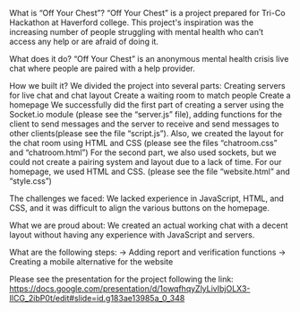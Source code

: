 What is “Off Your Chest”?
“Off Your Chest” is a project prepared for Tri-Co Hackathon at Haverford college. 
This project's inspiration was the increasing number of people struggling with mental health who can’t access any help or are afraid of doing it. 

What does it do?
“Off Your Chest” is an anonymous mental health crisis live chat where people are paired with a help provider.

How we built it? 
We divided the project into several parts:
Creating servers for live chat and chat layout
Create a waiting room to match people
Create a homepage
We successfully did the first part of creating a server using the Socket.io module (please see the “server.js” file), adding functions for the client to send messages and the server to receive and send messages to other clients(please see the file “script.js”). Also, we created the layout for the chat room using HTML and CSS (please see the files “chatroom.css” and “chatroom.html”) 
For the second part, we also used sockets, but we could not create a pairing system and layout due to a lack of time. 
For our homepage, we used HTML and CSS. (please see the file “website.html” and “style.css”)

The challenges we faced: 
We lacked experience in JavaScript, HTML, and CSS, and it was difficult to align the various buttons on the homepage.

What we are proud about: 
We created an actual working chat with a decent layout without having any experience with JavaScript and servers. 

What are the following steps: 
-> Adding report and verification functions
-> Creating a mobile alternative for the website

Please see the presentation for the project following the link: https://docs.google.com/presentation/d/1owqfhqyZlyLivIbjOLX3-IlCG_2ibP0t/edit#slide=id.g183ae13985a_0_348


